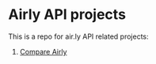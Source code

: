 # Airly API projects

This is a repo for air.ly API related projects:

1. [Compare Airly](https://kamilsijko.shinyapps.io/CompareAirly/)


